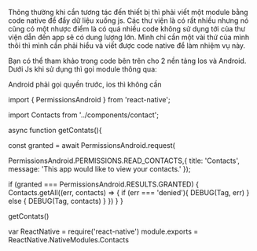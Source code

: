 Thông thường khi cần tương tác đến thiết bị thì phải viết một module bằng code native để đẩy dữ liệu xuống js.
Các thư viện là có rất nhiều nhưng nó cũng có một nhược điểm là có quá nhiều code không sử dụng tới của thư viện dẫn đến app sẽ có dung lượng lớn.
Mình chỉ cần một vài thứ của mình thôi thì mình cần phải hiểu và viết được code native để làm nhiệm vụ này.

Bạn có thể tham khảo trong code bên trên cho 2 nền tảng Ios và Android.
Dưới Js khi sử dụng thì gọi module thông qua:

Android phải gọi quyền trước, ios thì không cần

import { PermissionsAndroid } from 'react-native';

import Contacts from '../components/contact';

async function getContats(){

  const granted = await PermissionsAndroid.request(
  
  PermissionsAndroid.PERMISSIONS.READ_CONTACTS,{
    title: 'Contacts',
      message: 'This app would like to view your contacts.'
  });
  
  if (granted === PermissionsAndroid.RESULTS.GRANTED) {
    Contacts.getAll((err, contacts) => {
      if (err === 'denied'){
        DEBUG(Tag, err)
      } else {
        DEBUG(Tag, contacts)
      }
    })
  }
}

getContats()

var ReactNative = require('react-native')
module.exports = ReactNative.NativeModules.Contacts
